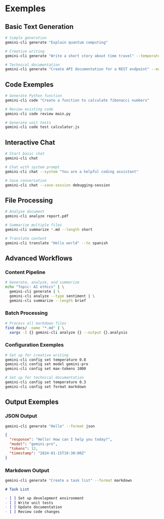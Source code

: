# Exemples

## Basic Text Generation

```bash
# Simple generation
gemini-cli generate "Explain quantum computing"

# Creative writing
gemini-cli generate "Write a short story about time travel" --temperature 0.9

# Technical documentation
gemini-cli generate "Create API documentation for a REST endpoint" --max-tokens 500
```

## Code Exemples

```bash
# Generate Python function
gemini-cli code "Create a function to calculate fibonacci numbers"

# Review existing code
gemini-cli code review main.py

# Generate unit tests
gemini-cli code test calculator.js
```

## Interactive Chat

```bash
# Start basic chat
gemini-cli chat

# Chat with system prompt
gemini-cli chat --system "You are a helpful coding assistant"

# Save conversation
gemini-cli chat --save-session debugging-session
```

## File Processing

```bash
# Analyze document
gemini-cli analyze report.pdf

# Summarize multiple files
gemini-cli summarize *.md --length short

# Translate content
gemini-cli translate "Hello world" --to spanish
```

## Advanced Workflows

### Content Pipeline

```bash
# Generate, analyze, and summarize
echo "Topic: AI ethics" | \
  gemini-cli generate | \
  gemini-cli analyze --type sentiment | \
  gemini-cli summarize --length brief
```

### Batch Processing

```bash
# Process all markdown files
find docs/ -name "*.md" | \
  xargs -I {} gemini-cli analyze {} --output {}.analysis
```

### Configuration Exemples

```bash
# Set up for creative writing
gemini-cli config set temperature 0.8
gemini-cli config set model gemini-pro
gemini-cli config set max-tokens 1000

# Set up for technical documentation
gemini-cli config set temperature 0.3
gemini-cli config set format markdown
```

## Output Exemples

### JSON Output

```bash
gemini-cli generate "Hello" --format json
```

```json
{
  "response": "Hello! How can I help you today?",
  "model": "gemini-pro",
  "tokens": 12,
  "timestamp": "2024-01-15T10:30:00Z"
}
```

### Markdown Output

```bash
gemini-cli generate "Create a task list" --format markdown
```

```markdown
# Task List

- [ ] Set up development environment
- [ ] Write unit tests
- [ ] Update documentation
- [ ] Review code changes
```

